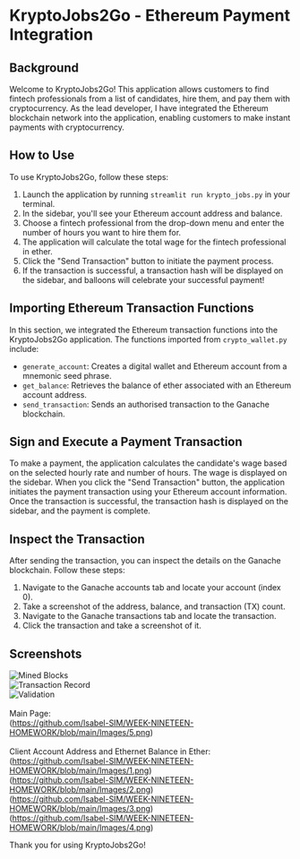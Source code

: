 <h1> KryptoJobs2Go - Ethereum Payment Integration </h1>


## Background
Welcome to KryptoJobs2Go! This application allows customers to find fintech professionals from a list of candidates, hire them, and pay them with cryptocurrency. As the lead developer, I have integrated the Ethereum blockchain network into the application, enabling customers to make instant payments with cryptocurrency.

## How to Use
To use KryptoJobs2Go, follow these steps:

1. Launch the application by running `streamlit run krypto_jobs.py` in your terminal.
2. In the sidebar, you'll see your Ethereum account address and balance.
3. Choose a fintech professional from the drop-down menu and enter the number of hours you want to hire them for.
4. The application will calculate the total wage for the fintech professional in ether.
5. Click the "Send Transaction" button to initiate the payment process.
6. If the transaction is successful, a transaction hash will be displayed on the sidebar, and balloons will celebrate your successful payment!

## Importing Ethereum Transaction Functions
In this section, we integrated the Ethereum transaction functions into the KryptoJobs2Go application. The functions imported from `crypto_wallet.py` include:

- `generate_account`: Creates a digital wallet and Ethereum account from a mnemonic seed phrase.
- `get_balance`: Retrieves the balance of ether associated with an Ethereum account address.
- `send_transaction`: Sends an authorised transaction to the Ganache blockchain.

## Sign and Execute a Payment Transaction
To make a payment, the application calculates the candidate's wage based on the selected hourly rate and number of hours. The wage is displayed on the sidebar. When you click the "Send Transaction" button, the application initiates the payment transaction using your Ethereum account information. Once the transaction is successful, the transaction hash is displayed on the sidebar, and the payment is complete.

## Inspect the Transaction
After sending the transaction, you can inspect the details on the Ganache blockchain. Follow these steps:

1. Navigate to the Ganache accounts tab and locate your account (index 0).
2. Take a screenshot of the address, balance, and transaction (TX) count.
3. Navigate to the Ganache transactions tab and locate the transaction.
4. Click the transaction and take a screenshot of it.

## Screenshots

![Mined Blocks](https://github.com/Isabel-SIM/WEEK-NINETEEN-HOMEWORK/blob/main/Images/6.png) <br>
![Transaction Record](https://github.com/Isabel-SIM/WEEK-NINETEEN-HOMEWORK/blob/main/Images/7.png) <br>
![Validation](https://github.com/Isabel-SIM/WEEK-NINETEEN-HOMEWORK/blob/main/Images/9.png)<br>
<br>
Main Page:
<br>
(https://github.com/Isabel-SIM/WEEK-NINETEEN-HOMEWORK/blob/main/Images/5.png) <br>
<br>
Client Account Address and Ethernet Balance in Ether: <br>
(https://github.com/Isabel-SIM/WEEK-NINETEEN-HOMEWORK/blob/main/Images/1.png) <br>
(https://github.com/Isabel-SIM/WEEK-NINETEEN-HOMEWORK/blob/main/Images/2.png) <br>
(https://github.com/Isabel-SIM/WEEK-NINETEEN-HOMEWORK/blob/main/Images/3.png) <br>
(https://github.com/Isabel-SIM/WEEK-NINETEEN-HOMEWORK/blob/main/Images/4.png) <br>

Thank you for using KryptoJobs2Go!
